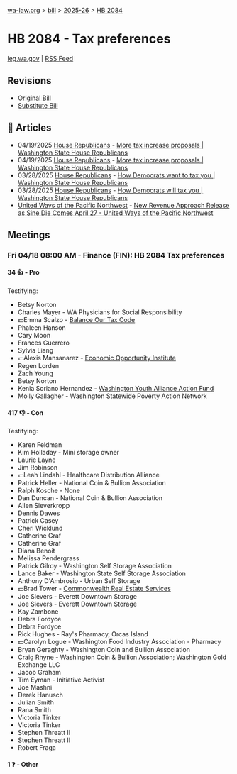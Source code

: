 [wa-law.org](/) > [bill](/bill/) > [2025-26](/bill/2025-26/) > [HB 2084](/bill/2025-26/hb/2084/)

# HB 2084 - Tax preferences
[leg.wa.gov](https://app.leg.wa.gov/billsummary?BillNumber=2084&Year=2025&Initiative=false) | [RSS Feed](./rss.xml)

## Revisions
* [Original Bill](1/)
* [Substitute Bill](S/)

## 📰 Articles
* 04/19/2025 [House Republicans](/org/house_republicans/) - [More tax increase proposals | Washington State House Republicans](http://houserepublicans.wa.gov/current/more-tax-increase-proposals/#:~:text=House%20Bill%202084)
* 04/19/2025 [House Republicans](/org/house_republicans/) - [More tax increase proposals | Washington State House Republicans](https://houserepublicans.wa.gov/current/more-tax-increase-proposals/#:~:text=House%20Bill%202084)
* 03/28/2025 [House Republicans](/org/house_republicans/) - [How Democrats want to tax you | Washington State House Republicans](http://houserepublicans.wa.gov/how-democrats-want-to-tax-you/#:~:text=House%20Bill%202084)
* 03/28/2025 [House Republicans](/org/house_republicans/) - [How Democrats will tax you | Washington State House Republicans](https://houserepublicans.wa.gov/how-democrats-will-tax-you/#:~:text=Senate%20Bill%205794%20|%20Eliminating%20tax%20incentives)
* [United Ways of the Pacific Northwest](/org/united_ways_of_the_pacific_northwest/) - [New Revenue Approach Release as Sine Die Comes April 27 - United Ways of the Pacific Northwest](https://www.uwpnw.org/legupdate04212025#:~:text=HB%202084)

## Meetings
### Fri 04/18 08:00 AM - Finance (FIN): HB 2084 Tax preferences
#### 34 👍 - Pro
Testifying:
* Betsy Norton
* Charles Mayer - WA Physicians for Social Responsibility
* 💵Emma Scalzo - [Balance Our Tax Code](/org/balance_our_tax_code/)
* Phaleen Hanson
* Cary Moon
* Frances Guerrero
* Sylvia Liang
* 💵Alexis Mansanarez - [Economic Opportunity Institute](/org/economic_opportunity_institute/)
* Regen Lorden
* Zach Young
* Betsy Norton
* Kenia Soriano Hernandez - [Washington Youth Alliance Action Fund](/org/washington_youth_alliance_action_fund/)
* Molly Gallagher - Washington Statewide Poverty Action Network

#### 417 👎 - Con
Testifying:
* Karen Feldman
* Kim Holladay - Mini storage owner
* Laurie Layne
* Jim Robinson
* 💵Leah Lindahl - Healthcare Distribution Alliance
* Patrick Heller - National Coin & Bullion Association
* Ralph Kosche - None
* Dan Duncan - National Coin & Bullion Association
* Allen Sieverkropp
* Dennis Dawes
* Patrick Casey
* Cheri Wicklund
* Catherine Graf
* Catherine Graf
* Diana Benoit
* Melissa Pendergrass
* Patrick Gilroy - Washington Self Storage Association
* Lance Baker - Washington State Self Storage Association
* Anthony D'Ambrosio - Urban Self Storage
* 💵Brad Tower - [Commonwealth Real Estate Services](/org/commonwealth_real_estate_services/)
* Joe Sievers - Everett Downtown Storage
* Joe Sievers - Everett Downtown Storage
* Kay Zambone
* Debra Fordyce
* Debra Fordyce
* Rick Hughes - Ray's Pharmacy, Orcas Island
* 💵Carolyn Logue - Washington Food Industry Association - Pharmacy
* Bryan Geraghty - Washington Coin and Bullion Association
* Craig Rhyne - Washington Coin & Bullion Association; Washington Gold Exchange LLC
* Jacob Graham
* Tim Eyman - Initiative Activist
* Joe Mashni
* Derek Hanusch
* Julian Smith
* Rana Smith
* Victoria Tinker
* Victoria Tinker
* Stephen Threatt II
* Stephen Threatt II
* Robert Fraga

#### 1 ❓ - Other
